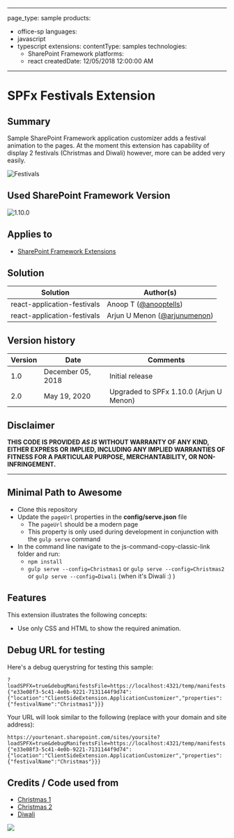 
---
page_type: sample
products:
- office-sp
languages:
- javascript
- typescript
extensions:
  contentType: samples
  technologies:
  - SharePoint Framework
  platforms:
  - react
  createdDate: 12/05/2018 12:00:00 AM
---
# SPFx Festivals Extension

## Summary
Sample SharePoint Framework application customizer adds a festival animation to the pages. At the moment this extension has capability of display 2 festivals (Christmas and Diwali) however, more can be added very easily.

![Festivals](./demo/festivals.gif)

## Used SharePoint Framework Version 
![1.10.0](https://img.shields.io/badge/version-1.10.0-green.svg)

## Applies to

* [SharePoint Framework Extensions](https://dev.office.com/sharepoint/docs/spfx/extensions/overview-extensions)

## Solution

Solution|Author(s)
--------|---------
react-application-festivals | Anoop T ([@anooptells](https://twitter.com/anooptells))
react-application-festivals | Arjun U Menon ([@arjunumenon](https://twitter.com/arjunumenon))

## Version history

Version|Date|Comments
-------|----|--------
1.0|December 05, 2018|Initial release
2.0|May 19, 2020|Upgraded to SPFx 1.10.0 (Arjun U Menon)

## Disclaimer
**THIS CODE IS PROVIDED *AS IS* WITHOUT WARRANTY OF ANY KIND, EITHER EXPRESS OR IMPLIED, INCLUDING ANY IMPLIED WARRANTIES OF FITNESS FOR A PARTICULAR PURPOSE, MERCHANTABILITY, OR NON-INFRINGEMENT.**

---

## Minimal Path to Awesome

- Clone this repository
- Update the `pageUrl` properties in the **config/serve.json** file
  - The `pageUrl` should be a modern page
  - This property is only used during development in conjunction with the `gulp serve` command
- In the command line navigate to the js-command-copy-classic-link folder and run:
  - `npm install`
  - `gulp serve --config=Christmas1` or `gulp serve --config=Christmas2` or `gulp serve --config=Diwali` (when it's Diwali :) )

## Features

This extension illustrates the following concepts:

- Use only CSS and HTML to show the required animation.

## Debug URL for testing
Here's a debug querystring for testing this sample:

```
?loadSPFX=true&debugManifestsFile=https://localhost:4321/temp/manifests.js&customActions={"e33e08f3-5c41-4e0b-9221-7131144f9d74":{"location":"ClientSideExtension.ApplicationCustomizer","properties":{"festivalName":"Christmas1"}}}
```

Your URL will look similar to the following (replace with your domain and site address):
```
https://yourtenant.sharepoint.com/sites/yoursite?loadSPFX=true&debugManifestsFile=https://localhost:4321/temp/manifests.js&customActions={"e33e08f3-5c41-4e0b-9221-7131144f9d74":{"location":"ClientSideExtension.ApplicationCustomizer","properties":{"festivalName":"Christmas"}}}
```

## Credits / Code used from

- [Christmas 1](https://codepen.io/tobyj/pen/QjvEex)
- [Christmas 2](https://codepen.io/rolchau/pen/OaYXpJ)
- [Diwali](https://codepen.io/sidthesloth92/pen/gGZRpz)

<img src="https://pnptelemetry.azurewebsites.net/sp-dev-fx-extensions/samples/react-application-festivals" />
